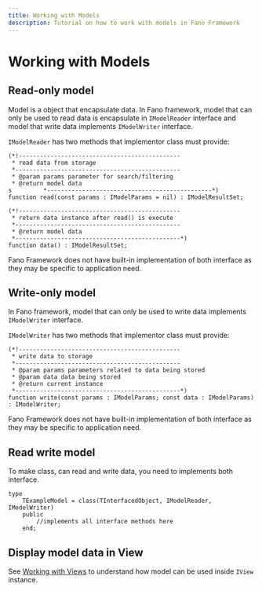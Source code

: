 ```yaml
---
title: Working with Models
description: Tutorial on how to work with models in Fano Framework
---
```


<h1 class="major">Working with Models</h1>

## Read-only model

Model is a object that encapsulate data. In Fano framework, model that can only be used to read data is encapsulate in `IModelReader` interface and model that write data implements `IModelWriter` interface.

`IModelReader` has two methods that implementor class must provide:

```
(*!----------------------------------------------
 * read data from storage
 *-----------------------------------------------
 * @param params parameter for search/filtering
 * @return model data
s         *-----------------------------------------------*)
function read(const params : IModelParams = nil) : IModelResultSet;

(*!----------------------------------------------
 * return data instance after read() is execute
 *-----------------------------------------------
 * @return model data
 *-----------------------------------------------*)
function data() : IModelResultSet;
```
Fano Framework does not have built-in implementation of both interface as they
may be specific to application need.

## Write-only model

In Fano framework, model that can only be used to write data implements `IModelWriter` interface.

`IModelWriter` has two methods that implementor class must provide:

```
(*!----------------------------------------------
 * write data to storage
 *-----------------------------------------------
 * @param params parameters related to data being stored
 * @param data data being stored
 * @return current instance
 *-----------------------------------------------*)
function write(const params : IModelParams; const data : IModelParams) : IModelWriter;
```
Fano Framework does not have built-in implementation of both interface as they
may be specific to application need.

## Read write model

To make class, can read and write data, you need to implements both interface.

```
type
    TExampleModel = class(TInterfacedObject, IModelReader, IModelWriter)
    public
        //implements all interface methods here
    end;
```

## Display model data in View

See [Working with Views](/working-with-views) to understand how model can be used inside `IView` instance.
